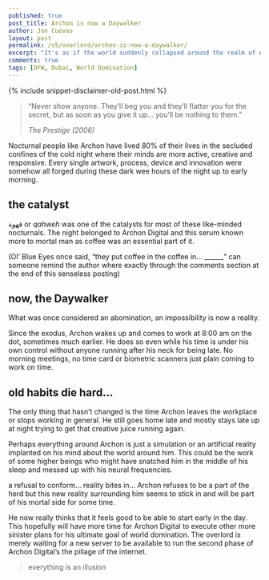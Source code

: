 ```yaml
---
published: true
post_title: Archon is now a Daywalker
author: Jon Cuevas
layout: post
permalink: /v5/overlord/archon-is-now-a-daywalker/
excerpt: "It's as if the world suddenly collapsed around the realm of Archon Digital. After three months on the new gig, a lot of things have changed and the physical world as Archon once knew no longer existed."
comments: true
tags: [OFW, Dubai, World Domination]
---
```

{% include snippet-disclaimer-old-post.html %}

<blockquote>
	<p class="lead">“Never show anyone. They’ll beg you and they’ll flatter you for the secret, but as soon as you give it up… you’ll be nothing to them.”</p>
	<cite>The Prestige (2006)</cite>
</blockquote>

Nocturnal people like Archon have lived 80% of their lives in the secluded confines of the cold night where their minds are more active, creative and responsive. Every single artwork, process, device and innovation were somehow all forged during these dark wee hours of the night up to early morning.

## the catalyst

قهوة‎ or _qahweh_ was one of the catalysts for most of these like-minded nocturnals. The night belonged to Archon Digital and this serum known more to mortal man as coffee was an essential part of it.

(Ol’ Blue Eyes once said, “they put coffee in the coffee in… ______” can someone remind the author where exactly through the comments section at the end of this senseless posting)

## now, the Daywalker

What was once considered an abomination, an impossibility is now a reality.

Since the exodus, Archon wakes up and comes to work at 8:00 am on the dot, sometimes much earlier. He does so even while his time is under his own control without anyone running after his neck for being late. No morning meetings, no time card or biometric scanners just plain coming to work on time.

## old habits die hard…

The only thing that hasn’t changed is the time Archon leaves the workplace or stops working in general. He still goes home late and mostly stays late up at night trying to get that creative juice running again.

Perhaps everything around Archon is just a simulation or an artificial reality implanted on his mind about the world around him. This could be the work of some higher beings who might have snatched him in the middle of his sleep and messed up with his neural frequencies.

a refusal to conform… reality bites in…
Archon refuses to be a part of the herd but this new reality surrounding him seems to stick in and will be part of his mortal side for some time.

He now really thinks that it feels good to be able to start early in the day. This hopefully will have more time for Archon Digital to execute other more sinister plans for his ultimate goal of world domination. The overlord is merely waiting for a new server to be available to run the second phase of Archon Digital’s the pillage of the internet.

<blockquote><p class="lead">everything is an illusion</p></blockquote>
